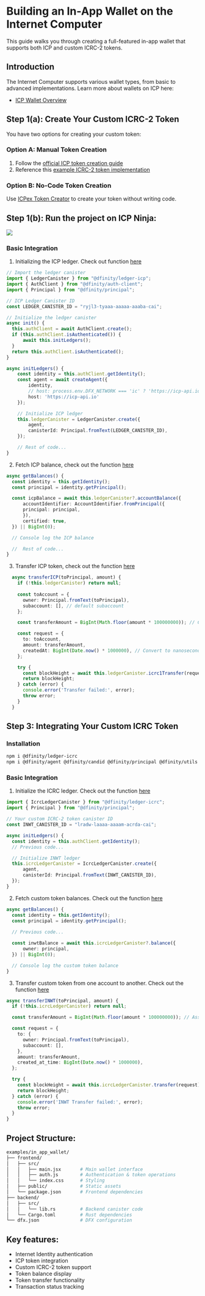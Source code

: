 # Building an In-App Wallet on the Internet Computer

This guide walks you through creating a full-featured in-app wallet that supports both ICP and custom ICRC-2 tokens.

## Introduction
The Internet Computer supports various wallet types, from basic to advanced implementations. Learn more about wallets on ICP here:
- [ICP Wallet Overview](https://internetcomputer.org/docs/current/developer-docs/defi/wallets/overview)

## Step 1(a): Create Your Custom ICRC-2 Token
You have two options for creating your custom token:

### Option A: Manual Token Creation
1. Follow the [official ICP token creation guide](https://internetcomputer.org/docs/current/developer-docs/defi/tokens/create)
2. Reference this [example ICRC-2 token implementation](https://github.com/Stephen-Kimoi/example-icrc2-token)

### Option B: No-Code Token Creation
Use [ICPex Token Creator](https://icpex.org/createToken) to create your token without writing code.

## Step 1(b): Run the project on ICP Ninja: 

[![](https://icp.ninja/assets/open.svg)](https://icp.ninja/i?g=https://github.com/dfinity/examples/rust/llm_chatbot)

### Basic Integration
1. Initializing the ICP ledger. Check out function [here](../in_app_wallet/frontend/src/auth.js#L26)
```typescript
// Import the ledger canister
import { LedgerCanister } from "@dfinity/ledger-icp";
import { AuthClient } from "@dfinity/auth-client"; 
import { Principal } from "@dfinity/principal";

// ICP Ledger Canister ID
const LEDGER_CANISTER_ID = "ryjl3-tyaaa-aaaaa-aaaba-cai"; 

// Initialize the ledger canister
async init() {
  this.authClient = await AuthClient.create();
  if (this.authClient.isAuthenticated()) {
      await this.initLedgers();
  }
  return this.authClient.isAuthenticated();
}

async initLedgers() {
    const identity = this.authClient.getIdentity();
    const agent = await createAgent({
        identity,
        // host: process.env.DFX_NETWORK === 'ic' ? 'https://icp-api.io' : 'http://localhost:4943',
        host: 'https://icp-api.io'
    });

    // Initialize ICP ledger
    this.ledgerCanister = LedgerCanister.create({
        agent,
        canisterId: Principal.fromText(LEDGER_CANISTER_ID),
    });

    // Rest of code... 
}
``` 

2. Fetch ICP balance, check out the function [here](../in_app_wallet/frontend/src/auth.js#L47)
```typescript
async getBalances() {
  const identity = this.getIdentity();
  const principal = identity.getPrincipal();

  const icpBalance = await this.ledgerCanister?.accountBalance({
      accountIdentifier: AccountIdentifier.fromPrincipal({
      principal: principal,
      }),
      certified: true,
  }) || BigInt(0);

  // Console log the ICP balance

  //  Rest of code... 
}
```

3. Transfer ICP token, check out the function [here](../in_app_wallet/frontend/src/auth.js#L68)
```typescript
  async transferICP(toPrincipal, amount) {
    if (!this.ledgerCanister) return null;
    
    const toAccount = {
      owner: Principal.fromText(toPrincipal),
      subaccount: [], // default subaccount
    };

    const transferAmount = BigInt(Math.floor(amount * 100000000)); // Convert to e8s

    const request = {
      to: toAccount,
      amount: transferAmount,
      createdAt: BigInt(Date.now() * 1000000), // Convert to nanoseconds
    };

    try {
      const blockHeight = await this.ledgerCanister.icrc1Transfer(request);
      return blockHeight;
    } catch (error) {
      console.error('Transfer failed:', error);
      throw error;
    }
  }
``` 

## Step 3: Integrating Your Custom ICRC Token
### Installation

```bash
npm i @dfinity/ledger-icrc 
npm i @dfinity/agent @dfinity/candid @dfinity/principal @dfinity/utils
``` 

### Basic Integration

1. Initialize the ICRC ledger. Check out the function [here](../in_app_wallet/frontend/src/auth.js#L41)
```typescript
import { IcrcLedgerCanister } from "@dfinity/ledger-icrc";
import { Principal } from "@dfinity/principal";

// Your custom ICRC-2 token canister ID
const INWT_CANISTER_ID = "lradw-laaaa-aaaam-acrda-cai"; 

async initLedgers() {
  const identity = this.authClient.getIdentity();
  // Previous code... 

  // Initialize INWT ledger
  this.icrcLedgerCanister = IcrcLedgerCanister.create({
      agent,
      canisterId: Principal.fromText(INWT_CANISTER_ID),
  });
}
``` 

2. Fetch custom token balances. Check out the function [here](../in_app_wallet/frontend/src/auth.js#L58)
```typescript
async getBalances() {
  const identity = this.getIdentity();
  const principal = identity.getPrincipal();
  
  // Previous code...

  const inwtBalance = await this.icrcLedgerCanister?.balance({
      owner: principal,
  }) || BigInt(0);

  // Console log the custom token balance
}
``` 

3. Transfer custom token from one account to another. Check out the function [here](../in_app_wallet/frontend/src/auth.js#L93)
```typescript
async transferINWT(toPrincipal, amount) {
  if (!this.icrcLedgerCanister) return null;

  const transferAmount = BigInt(Math.floor(amount * 100000000)); // Assuming 8 decimals

  const request = {
    to: {
      owner: Principal.fromText(toPrincipal),
      subaccount: [],
    },
    amount: transferAmount,
    created_at_time: BigInt(Date.now() * 1000000),
  };

  try {
    const blockHeight = await this.icrcLedgerCanister.transfer(request);
    return blockHeight;
  } catch (error) {
    console.error('INWT Transfer failed:', error);
    throw error;
  }
}
``` 

## Project Structure: 

```bash 
examples/in_app_wallet/
├── frontend/
│   ├── src/
│   │   ├── main.jsx       # Main wallet interface
│   │   ├── auth.js        # Authentication & token operations
│   │   └── index.css      # Styling
│   ├── public/            # Static assets
│   └── package.json       # Frontend dependencies
├── backend/
│   ├── src/
│   │   └── lib.rs         # Backend canister code
│   └── Cargo.toml         # Rust dependencies
└── dfx.json               # DFX configuration
``` 

## Key features: 
- Internet Identity authentication
- ICP token integration
- Custom ICRC-2 token support
- Token balance display
- Token transfer functionality
- Transaction status tracking